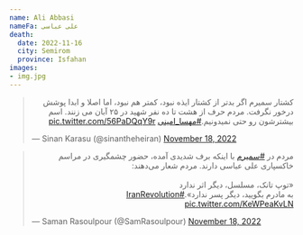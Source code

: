 ```yaml
---
name: Ali Abbasi
nameFa: علی عباسی
death:
  date: 2022-11-16
  city: Semirom
  province: Isfahan
images:
- img.jpg
---
```


<blockquote class="twitter-tweet"><p lang="fa" dir="rtl">کشتار سمیرم اگر بدتر از کشتار ایذه نبود، کمتر هم نبود، اما اصلا و ابدا پوشش درخور نگرفت. مردم حرف از هشت تا ده نفر شهید در ۲۵ آبان می زنند. اسم بیشترشون رو حتی نمیدونیم.<a href="https://twitter.com/hashtag/%D9%85%D9%87%D8%B3%D8%A7_%D8%A7%D9%85%DB%8C%D9%86%DB%8C?src=hash&amp;ref_src=twsrc%5Etfw">#مهسا_امینی</a> <a href="https://t.co/56PaDQqY9r">pic.twitter.com/56PaDQqY9r</a></p>&mdash; Sinan Karasu (@sinantheheiran) <a href="https://twitter.com/sinantheheiran/status/1593466307881553921?ref_src=twsrc%5Etfw">November 18, 2022</a></blockquote> <script async src="https://platform.twitter.com/widgets.js" charset="utf-8"></script>

<blockquote class="twitter-tweet"><p lang="fa" dir="rtl">مردم در <a href="https://twitter.com/hashtag/%D8%B3%D9%85%DB%8C%D8%B1%D9%85?src=hash&amp;ref_src=twsrc%5Etfw">#سمیرم</a> با اینکه برف شدیدی آمده، حضور چشمگیری در مراسم خاکسپاری علی عباسی دارند. مردم شعار می‌دهند: <br><br>«توپ تانک، مسلسل، دیگر اثر ندارد<br>به مادرم بگویید، دیگر پسر ندارد».<a href="https://twitter.com/hashtag/IranRevoIution?src=hash&amp;ref_src=twsrc%5Etfw">#IranRevoIution</a> <a href="https://t.co/KeWPeaKvLN">pic.twitter.com/KeWPeaKvLN</a></p>&mdash; Saman Rasoulpour (@SamRasoulpour) <a href="https://twitter.com/SamRasoulpour/status/1593546739520339968?ref_src=twsrc%5Etfw">November 18, 2022</a></blockquote> <script async src="https://platform.twitter.com/widgets.js" charset="utf-8"></script>